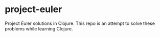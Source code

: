 # project-euler
Project Euler solutions in Clojure. This repo is an attempt to solve these problems while learning Clojure.

